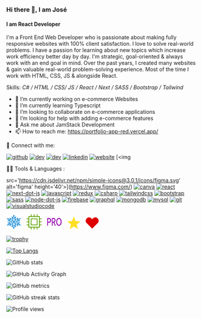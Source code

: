 ### Hi there 👋, I am **José**
#### **I am React Developer**
I'm a Front End Web Developer who is passionate about making fully responsive websites with 100% client satisfaction. I love to solve real-world problems. I have a passion for learning about new topics which increase work efficiency better day by day. I'm strategic, goal-oriented & always work with an end goal in mind. Over the past years, I created many websites & gain valuable real-world problem-solving experience. Most of the time I work with HTML, CSS, JS & alongside React.

Skills: *C# / HTML / CSS/ JS / React / Next / SASS / Bootstrap / Tailwind*

- 🔭 I’m currently working on e-commerce Websites 
- 🌱 I’m currently learning Typescript 
- 👯 I’m looking to collaborate on e-commerce applications 
- 🤔 I’m looking for help with adding e-commerce features 
- 💬 Ask me about JamStack Development 
- 📫 How to reach me: https://portfolio-app-red.vercel.app/ 

🔗 Connect with me:

[<img src='https://cdn.jsdelivr.net/npm/simple-icons@3.0.1/icons/github.svg' alt='github' height='40'>](https://github.com/Joshhortt)  [<img src='https://cdn.jsdelivr.net/npm/simple-icons@3.0.1/icons/dev-dot-to.svg' alt='dev' height='40'>](https://dev.to/joshhortt)  [<img src='https://cdn.jsdelivr.net/npm/simple-icons@3.0.1/icons/hashnode.svg' alt='dev' height='40'>](https://jahc.vercel.app/)  [<img src='https://cdn.jsdelivr.net/npm/simple-icons@3.0.1/icons/linkedin.svg' alt='linkedin' height='40'>](https://www.linkedin.com/in/jose-calvario//)  [<img src='https://cdn.jsdelivr.net/npm/simple-icons@3.0.1/icons/icloud.svg' alt='website' height='40'>](https://portfolio-app-red.vercel.app/)  [<img 


👨‍💻 Tools & Languages :

src='https://cdn.jsdelivr.net/npm/simple-icons@3.0.1/icons/figma.svg' alt='figma' height='40'>](https://www.figma.com/)  [<img src='https://cdn.jsdelivr.net/npm/simple-icons@3.0.1/icons/canva.svg' alt='canva' height='40'>](https://www.canva.com/)  [<img src='https://cdn.jsdelivr.net/npm/simple-icons@3.0.1/icons/react.svg' alt='react' height='40'>](https://reactjs.org/)  [<img src='https://cdn.jsdelivr.net/npm/simple-icons@3.0.1/icons/next-dot-js.svg' alt='next-dot-js' height='40'>](https://nextjs.org/)  [<img src='https://cdn.jsdelivr.net/npm/simple-icons@3.0.1/icons/javascript.svg' alt='javascript' height='40'>](https://www.javascript.com/)  [<img src='https://cdn.jsdelivr.net/npm/simple-icons@3.0.1/icons/redux.svg' alt='redux' height='40'>](https://redux.js.org/)  [<img src='https://cdn.jsdelivr.net/npm/simple-icons@3.0.1/icons/csharp.svg' alt='csharp' height='40'>](https://dotnet.microsoft.com/en-us/languages/csharp)  [<img src='https://cdn.jsdelivr.net/npm/simple-icons@3.0.1/icons/tailwindcss.svg' alt='tailwindcss' height='40'>](https://tailwindcss.com/)  [<img src='https://cdn.jsdelivr.net/npm/simple-icons@3.0.1/icons/bootstrap.svg' alt='bootstrap' height='40'>](https://getbootstrap.com/)  [<img src='https://cdn.jsdelivr.net/npm/simple-icons@3.0.1/icons/sass.svg' alt='sass' height='40'>](https://sass-lang.com/)  [<img src='https://cdn.jsdelivr.net/npm/simple-icons@3.0.1/icons/node-dot-js.svg' alt='node-dot-js' height='40'>](https://nodejs.org/)  [<img src='https://cdn.jsdelivr.net/npm/simple-icons@3.0.1/icons/firebase.svg' alt='firebase' height='40'>](https://firebase.google.com/)  [<img src='https://cdn.jsdelivr.net/npm/simple-icons@3.0.1/icons/graphql.svg' alt='graphql' height='40'>](https://graphql.org/)  [<img src='https://cdn.jsdelivr.net/npm/simple-icons@3.0.1/icons/mongodb.svg' alt='mongodb' height='40'>](https://www.mongodb.com/)  [<img src='https://cdn.jsdelivr.net/npm/simple-icons@3.0.1/icons/mysql.svg' alt='mysql' height='40'>](https://www.mysql.com/)  [<img src='https://cdn.jsdelivr.net/npm/simple-icons@3.0.1/icons/git.svg' alt='git' height='40'>](https://git-scm.com/)  [<img src='https://cdn.jsdelivr.net/npm/simple-icons@3.0.1/icons/visualstudiocode.svg' alt='visualstudiocode' height='40'>](https://code.visualstudio.com/)  


<a href='https://archiveprogram.github.com/'><img src='https://raw.githubusercontent.com/acervenky/animated-github-badges/master/assets/acbadge.gif' width='40' height='40'></a> <a href='https://docs.github.com/en/developers'><img src='https://raw.githubusercontent.com/acervenky/animated-github-badges/master/assets/devbadge.gif' width='40' height='40'></a> <a href='https://github.com/pricing'><img src='https://raw.githubusercontent.com/acervenky/animated-github-badges/master/assets/pro.gif' width='40' height='40'></a> <a href='https://stars.github.com/'><img src='https://raw.githubusercontent.com/acervenky/animated-github-badges/master/assets/starbadge.gif' width='35' height='35'></a> <a href='https://docs.github.com/en/github/supporting-the-open-source-community-with-github-sponsors'><img src='https://raw.githubusercontent.com/acervenky/animated-github-badges/master/assets/sponsorbadge.gif' width='35' height='35'></a> 


[![trophy](https://github-profile-trophy.vercel.app/?username=Joshhortt)](https://github.com/ryo-ma/github-profile-trophy)

[![Top Langs](https://github-readme-stats.vercel.app/api/top-langs/?username=Joshhortt)](https://github.com/anuraghazra/github-readme-stats)

![GitHub stats](https://github-readme-stats.vercel.app/api?username=Joshhortt&show_icons=true)  

![GitHub Activity Graph](https://activity-graph.herokuapp.com/graph?username=Joshhortt)  

![GitHub metrics](https://metrics.lecoq.io/Joshhortt)  

![GitHub streak stats](https://github-readme-streak-stats.herokuapp.com/?user=Joshhortt)  

![Profile views](https://gpvc.arturio.dev/Joshhortt)  
